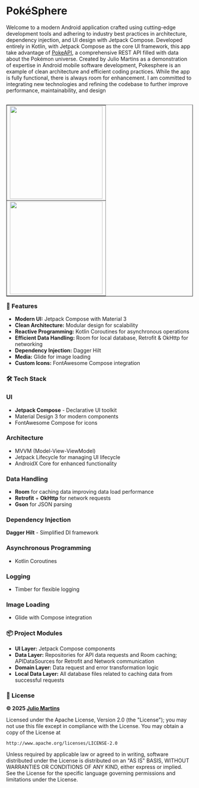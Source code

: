 # PokéSphere
Welcome to a modern Android application crafted using cutting-edge development tools and adhering to industry best practices in architecture, dependency injection, and UI design with Jetpack Compose.
Developed entirely in Kotlin, with Jetpack Compose as the core UI framework, this app take advantage of [PokeAPI](https://pokeapi.co/), a comprehensive REST API filled with data about the Pokémon universe.
Created by Julio Martins as a demonstration of expertise in Android mobile software development, Pokesphere is an example of clean architecture and efficient coding practices. While the app is fully functional, there is always room for enhancement. I am committed to integrating new technologies and refining the codebase to further improve performance, maintainability, and design

<table align="right" border="none">  
    <tr>
        <td> <img width=250px src="https://github.com/user-attachments/assets/01d7d118-1e3a-43a4-9ab2-f9a7b486f98d" /> </td>
    </tr>
    <tr>
        <td> <img width=250px src="https://github.com/user-attachments/assets/22911f62-cb14-4584-8447-b81892d261d3" /> </td>
    </tr>
</table>
   

### 🚀 Features
- **Modern UI:** Jetpack Compose with Material 3
- **Clean Architecture:** Modular design for scalability
- **Reactive Programming:** Kotlin Coroutines for asynchronous operations
- **Efficient Data Handling:** Room for local database, Retrofit & OkHttp for networking
- **Dependency Injection:** Dagger Hilt
- **Media:** Glide for image loading
- **Custom Icons:** FontAwesome Compose integration

### 🛠️ Tech Stack

### **UI**
- **Jetpack Compose** - Declarative UI toolkit
- Material Design 3 for modern components
- FontAwesome Compose for icons

### **Architecture**
- MVVM (Model-View-ViewModel)
- Jetpack Lifecycle for managing UI lifecycle
- AndroidX Core for enhanced functionality

### **Data Handling**
- **Room** for caching data improving data load performance 
- **Retrofit** + **OkHttp** for network requests
- **Gson** for JSON parsing

### **Dependency Injection**
**Dagger Hilt** - Simplified DI framework

### **Asynchronous Programming**
- Kotlin Coroutines

### **Logging**
- Timber for flexible logging

### **Image Loading**
- Glide with Compose integration

### 📦 Project Modules
- **UI Layer:** Jetpack Compose components
- **Data Layer:** Repositories for API data requests and Room caching; APIDataSources for Retrofit and Network communication
- **Domain Layer:** Data request and error transformation logic
- **Local Data Layer:** All database files related to caching data from successful requests


### 📄 License
**© 2025 [Julio Martins](https://github.com/bricklytics)**

Licensed under the Apache License, Version 2.0 (the "License");
you may not use this file except in compliance with the License.
You may obtain a copy of the License at

    http://www.apache.org/licenses/LICENSE-2.0

Unless required by applicable law or agreed to in writing, software
distributed under the License is distributed on an "AS IS" BASIS,
WITHOUT WARRANTIES OR CONDITIONS OF ANY KIND, either express or implied.
See the License for the specific language governing permissions and
limitations under the License.




